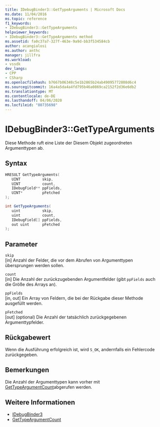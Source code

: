 ```yaml
---
title: IDebugBinder3::GetTypeArguments | Microsoft Docs
ms.date: 11/04/2016
ms.topic: reference
f1_keywords:
- IDebugBinder3::GetTypeArguments
helpviewer_keywords:
- IDebugBinder3::GetTypeArguments method
ms.assetid: fa0c37a7-327f-463e-9a9d-bb3f534584cb
author: acangialosi
ms.author: anthc
manager: jillfra
ms.workload:
- vssdk
dev_langs:
- CPP
- CSharp
ms.openlocfilehash: b7667b06348c5e1b2865b24ab49095772808d6c4
ms.sourcegitcommit: 16a4a5da4a4fd795b46a0869ca2152f2d36e6db2
ms.translationtype: MT
ms.contentlocale: de-DE
ms.lasthandoff: 04/06/2020
ms.locfileid: "80735698"
---
```

# <a name="idebugbinder3gettypearguments"></a>IDebugBinder3::GetTypeArguments
Diese Methode ruft eine Liste der Diesem Objekt zugeordneten Argumenttypen ab.

## <a name="syntax"></a>Syntax

```cpp
HRESULT GetTypeArguments(
   UINT          skip,
   UINT          count,
   IDebugField** ppFields,
   UINT*         pFetched
);
```

```csharp
int GetTypeArguments(
   uint          skip,
   uint          count,
   IDebugField[] ppFields,
   out uint      pFetched
);
```

## <a name="parameters"></a>Parameter
`skip`\
[in] Anzahl der Felder, die vor dem Abrufen von Argumenttypen übersprungen werden sollen.

`count`\
[in] Die Anzahl der zurückzugebenden Argumentfelder (gibt `ppFields` auch die Größe des Arrays an).

`ppFields`\
[in, out] Ein Array von Feldern, die bei der Rückgabe dieser Methode ausgefüllt werden.

`pFetched`\
[out] \(optional) Die Anzahl der tatsächlich zurückgegebenen Argumenttypfelder.

## <a name="return-value"></a>Rückgabewert
 Wenn die Ausführung erfolgreich ist, wird `S_OK`, andernfalls ein Fehlercode zurückgegeben.

## <a name="remarks"></a>Bemerkungen
 Die Anzahl der Argumenttypen kann vorher mit [GetTypeArgumentCount](../../../extensibility/debugger/reference/idebugbinder3-gettypeargumentcount.md)abgerufen werden.

## <a name="see-also"></a>Weitere Informationen
- [IDebugBinder3](../../../extensibility/debugger/reference/idebugbinder3.md)
- [GetTypeArgumentCount](../../../extensibility/debugger/reference/idebugbinder3-gettypeargumentcount.md)
